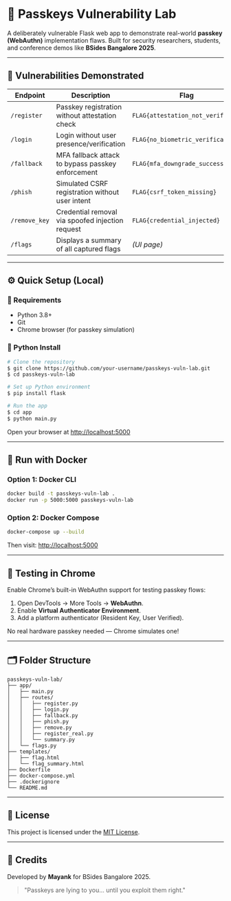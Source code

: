 # 🧪 Passkeys Vulnerability Lab

A deliberately vulnerable Flask web app to demonstrate real-world **passkey (WebAuthn)** implementation flaws. Built for security researchers, students, and conference demos like **BSides Bangalore 2025**.

---

## 🚩 Vulnerabilities Demonstrated

| Endpoint           | Description                                          | Flag                               |
|-------------------|------------------------------------------------------|------------------------------------|
| `/register`       | Passkey registration without attestation check       | `FLAG{attestation_not_verified}`   |
| `/login`          | Login without user presence/verification              | `FLAG{no_biometric_verification}`  |
| `/fallback`       | MFA fallback attack to bypass passkey enforcement    | `FLAG{mfa_downgrade_success}`      |
| `/phish`          | Simulated CSRF registration without user intent      | `FLAG{csrf_token_missing}`         |
| `/remove_key`     | Credential removal via spoofed injection request     | `FLAG{credential_injected}`        |
| `/flags`          | Displays a summary of all captured flags             | *(UI page)*                        |

---

## ⚙️ Quick Setup (Local)

### 🧰 Requirements
- Python 3.8+
- Git
- Chrome browser (for passkey simulation)

### 🐍 Python Install
```bash
# Clone the repository
$ git clone https://github.com/your-username/passkeys-vuln-lab.git
$ cd passkeys-vuln-lab

# Set up Python environment
$ pip install flask

# Run the app
$ cd app
$ python main.py
```

Open your browser at [http://localhost:5000](http://localhost:5000)

---

## 🐳 Run with Docker

### Option 1: Docker CLI
```bash
docker build -t passkeys-vuln-lab .
docker run -p 5000:5000 passkeys-vuln-lab
```

### Option 2: Docker Compose
```bash
docker-compose up --build
```

Then visit: [http://localhost:5000](http://localhost:5000)

---

## 🧪 Testing in Chrome
Enable Chrome’s built-in WebAuthn support for testing passkey flows:

1. Open DevTools → More Tools → **WebAuthn**.
2. Enable **Virtual Authenticator Environment**.
3. Add a platform authenticator (Resident Key, User Verified).

No real hardware passkey needed — Chrome simulates one!

---

## 🗂️ Folder Structure
```
passkeys-vuln-lab/
├── app/
│   ├── main.py
│   ├── routes/
│   │   ├── register.py
│   │   ├── login.py
│   │   ├── fallback.py
│   │   ├── phish.py
│   │   ├── remove.py
│   │   ├── register_real.py
│   │   └── summary.py
│   └── flags.py
├── templates/
│   ├── flag.html
│   └── flag_summary.html
├── Dockerfile
├── docker-compose.yml
├── .dockerignore
└── README.md
```

---

## 📜 License
This project is licensed under the [MIT License](LICENSE).

---

## 🙌 Credits
Developed by **Mayank** for BSides Bangalore 2025.

> "Passkeys are lying to you... until you exploit them right."